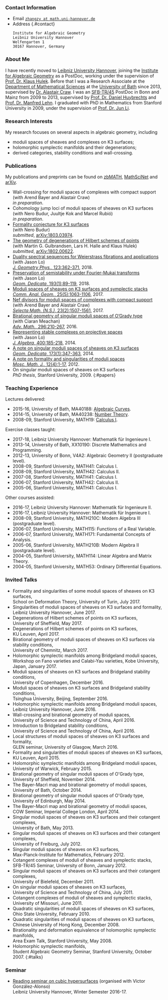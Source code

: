 ### Contact Information
* Email [`zhangzy at math.uni-hannover.de`](mailto:zhangzy@math.uni-hannover.de)
* Address  {.#contact}
  ```
  Institute for Algebraic Geometry  
  Leibniz University Hannover  
  Welfengarten 1  
  30167 Hannover, Germany
  ```

### About Me
I have recently moved to [Leibniz University Hannover](http://www.uni-hannover.de), joining the [Institute for Algebraic Geometry](http://www.iag.uni-hannover.de) as a PostDoc, working under the supervision of [Prof. Dr. Klaus Hulek](http://www.iag.uni-hannover.de/hulek.html). Before that I was a Research Associate at the [Department of Mathematical Sciences](http://www.bath.ac.uk/math-sci) at the [University of Bath](http://www.bath.ac.uk) since 2013, supervised by [Dr. Alastair Craw](http://people.bath.ac.uk/ac886/). I was an [SFB-TR/45](http://www.sfb45.de) PostDoc in Bonn and Mainz from 2009 to 2013, supervised by [Prof. Dr. Daniel Huybrechts](http://www.math.uni-bonn.de/~huybrech/) and [Prof. Dr. Manfred Lehn](http://www.agtz.mathematik.uni-mainz.de/topologie-und-geometrie/prof-dr-manfred-lehn/). I graduated with PhD in Mathematics from Stanford University in 2009, under the supervision of [Prof. Dr. Jun Li](http://math.stanford.edu/~jli/).

### Research Interests
My research focuses on several aspects in algebraic geometry, including
* moduli spaces of sheaves and complexes on K3 surfaces;
* holomorphic symplectic manifolds and their degenerations;
* derived categories, stability conditions and wall-crossing.

### Publications
My publications and preprints can be found on [zbMATH](https://zbmath.org/?q=ai:zhang.ziyu), [MathSciNet](http://www.ams.org/mathscinet/search/publications.html?pg4=AUCN&s4=Zhang%2C+Ziyu) and [arXiv](https://arxiv.org/find/grp_math/1/au:+Zhang_Ziyu/0/1/0/all/0/1).
* Wall-crossing for moduli spaces of complexes with compact support  
(with Arend Bayer and Alastair Craw)  
*in preparation*.
* Cohomology jump loci of moduli spaces of sheaves on K3 surfaces  
(with Nero Budur, Juultje Kok and Marcel Rubió)  
*in preparation*.
* [Formality conjecture for K3 surfaces](./formality-conjecture.pdf)  
(with Nero Budur)  
*submitted*, [arXiv:1803.03974](https://arxiv.org/abs/1803.03974).
* [The geometry of degenerations of Hilbert schemes of points](./geometry-degenerations-hilbert.pdf)  
(with Martin G. Gulbrandsen, Lars H. Halle and Klaus Hulek)  
*submitted*, [arXiv:1802.00622](https://arxiv.org/abs/1802.00622).
* [Duality spectral sequences for Weierstrass fibrations and applications](./duality-spectral-sequences.pdf)  
(with Jason Lo)  
[*J. Geometry Phys.*, 123:362-371](https://doi.org/10.1016/j.geomphys.2017.09.016), 2018.
* [Preservation of semistability under Fourier-Mukai transforms](./preservation-semistability.pdf)  
(with Jason Lo)  
[*Geom. Dedicata*, 193(1):89-119](https://doi.org/10.1007/s10711-017-0255-8), 2018.
* [Moduli spaces of sheaves on K3 surfaces and symplectic stacks](./cotangent-complex.pdf)  
[*Comm. Anal. Geom.*, 25(5):1063-1106](https://doi.org/10.4310/CAG.2017.v25.n5.a6), 2017.
* [Nef divisors for moduli spaces of complexes with compact support](./nef-divisor-moduli.pdf)  
(with Arend Bayer and Alastair Craw)  
[*Selecta Math. (N.S.)*, 23(2):1507-1561](https://doi.org/10.1007/s00029-016-0298-y), 2017.
* [Birational geometry of singular moduli spaces of O’Grady type](./birational-singular.pdf)  
(with Ciaran Meachan)  
[*Adv. Math.*, 296:210-267](https://doi.org/10.1016/j.aim.2016.02.036), 2016.
* [Representing stable complexes on projective spaces](./stable-complexes-projective.pdf)  
(with Jason Lo)  
[*J. Algebra*, 400:185-218](https://doi.org/10.1016/j.jalgebra.2013.11.013), 2014.
* [A note on singular moduli spaces of sheaves on K3 surfaces](./singular-moduli-space.pdf)  
[*Geom. Dedicata*, 173(1):347-363](https://doi.org/10.1007/s10711-013-9946-y), 2014.
* [A note on formality and singularities of moduli spaces](./formality-singularity.pdf)  
[*Mosc. Math. J.*, 12(4):1-17](http://www.mathjournals.org/mmj/2012-012-004/2012-012-004-011.html), 2012.
* On singular moduli spaces of sheaves on K3 surfaces  
*PhD thesis*, Stanford University, 2009.
{:#papers}

### Teaching Experience
Lectures delivered:
* 2015-16, University of Bath, MA40188: [Algebraic Curves](https://ziyuzhang.github.io/ma40188/).
* 2014-15, University of Bath, MA40238: [Number Theory](https://ziyuzhang.github.io/ma40238/).
* 2008-09, Stanford University, MATH19: [Calculus I](https://ziyuzhang.github.io/math19/).

Exercise classes taught:
* 2017-18, Leibniz University Hannover: Mathematik für Ingenieure I.
* 2013-14, University of Bath, XX10190: Discrete Mathematics and Programming.
* 2012-13, University of Bonn, V4A2: Algebraic Geometry II (postgraduate level).
* 2008-09, Stanford University, MATH41: Calculus I.
* 2008-09, Stanford University, MATH42: Calculus II.
* 2007-08, Stanford University, MATH41: Calculus I.
* 2006-07, Stanford University, MATH42: Calculus II.
* 2005-06, Stanford University, MATH41: Calculus I.

Other courses assisted:
* 2016-17, Leibniz University Hannover: Mathematik für Ingenieure II.
* 2016-17, Leibniz University Hannover: Mathematik für Ingenieure I.
* 2008-09, Stanford University, MATH210C: Modern Algebra III (postgraduate level).
* 2006-07, Stanford University, MATH115: Functions of a Real Variable.
* 2006-07, Stanford University, MATH171: Fundamental Concepts of Analysis.
* 2005-06, Stanford University, MATH210B: Modern Algebra II (postgraduate level).
* 2004-05, Stanford University, MATH114: Linear Algebra and Matrix Theory.
* 2004-05, Stanford University, MATH53: Ordinary Differential Equations.

### Invited Talks
* Formality and singularities of some moduli spaces of sheaves on K3 surfaces,  
School on Deformation Theory, University of Turin, July 2017.
* Singularities of moduli spaces of sheaves on K3 surfaces and formality,  
Leibniz University Hannover, June 2017.
* Degenerations of Hilbert schemes of points on K3 surfaces,  
University of Sheffield, May 2017.
* Degenerations of Hilbert schemes of points on K3 surfaces,  
KU Leuven, April 2017.
* Birational geometry of moduli spaces of sheaves on K3 surfaces via stability conditions,  
University of Chemnitz, March 2017.
* Holomorphic symplectic manifolds among Bridgeland moduli spaces,  
Workshop on Fano varieties and Calabi-Yau varieties, Kobe University, Japan, January 2017.
* Moduli spaces of sheaves on K3 surfaces and Bridgeland stability conditions,  
University of Copenhagen, December 2016.
* Moduli spaces of sheaves on K3 surfaces and Bridgeland stability conditions,  
Tsinghua University, Beijing, September 2016.
* Holomorphic symplectic manifolds among Bridgeland moduli spaces,  
Leibniz University Hannover, June 2016.
* Wall-crossing and birational geometry of moduli spaces,  
University of Science and Technology of China, April 2016.
* Introduction to Bridgeland stability conditions,  
University of Science and Technology of China, April 2016.
* Local structures of moduli spaces of sheaves on K3 surfaces and formality,  
GLEN seminar, University of Glasgow, March 2016.
* Formality and singularities of moduli spaces of sheaves on K3 surfaces,  
KU Leuven, April 2015.
* Holomorphic symplectic manifolds among Bridgeland moduli spaces,  
University of Warwick, February 2015.
* Birational geometry of singular moduli spaces of O'Grady type,  
University of Sheffield, November 2014.
* The Bayer-Macrì map and birational geometry of moduli spaces,  
University of Bath, October 2014.
* Birational geometry of singular moduli spaces of O'Grady type,  
University of Edinburgh, May 2014.
* The Bayer-Macrì map and birational geometry of moduli spaces,  
COW Seminar, Imperial College London, April 2014.
* Singular moduli spaces of sheaves on K3 surfaces and their cotangent complexes,  
University of Bath, May 2013.
* Singular moduli spaces of sheaves on K3 surfaces and their cotangent complexes,  
University of Freiburg, July 2012.
* Singular moduli spaces of sheaves on K3 surfaces,  
Max-Planck-Institute for Mathematics, February 2012.
* Cotangent complexes of moduli of sheaves and symplectic stacks,  
SFB-TR/45 Seminar, University of Bonn, January 2012.
* Singular moduli spaces of sheaves on K3 surfaces and their cotangent complexes,  
University of Bielefeld, December 2011.
* On singular moduli spaces of sheaves on K3 surfaces,  
University of Science and Technology of China, July 2011.
* Cotangent complexes of moduli of sheaves and symplectic stacks,  
University of Missouri, June 2011.
* Quadratic singularities of moduli spaces of sheaves on K3 surfaces,  
Ohio State University, February 2010.
* Quadratic singularities of moduli spaces of sheaves on K3 surfaces,  
Chinese University of Hong Kong, December 2008.
* Birationality and deformation equivalence of holomorphic symplectic manifolds,  
Area Exam Talk, Stanford University, May 2008.
* Holomorphic symplectic manifolds,  
Student Algebraic Geometry Seminar, Stanford University, October 2007.
{:#talks}

### Seminar
* [Reading seminar on cubic hypersurfaces](./seminar-cubic-hypersurfaces.pdf) (organised with Víctor González-Alonso)  
Leibniz University Hannover, Winter Semester 2016-17.
